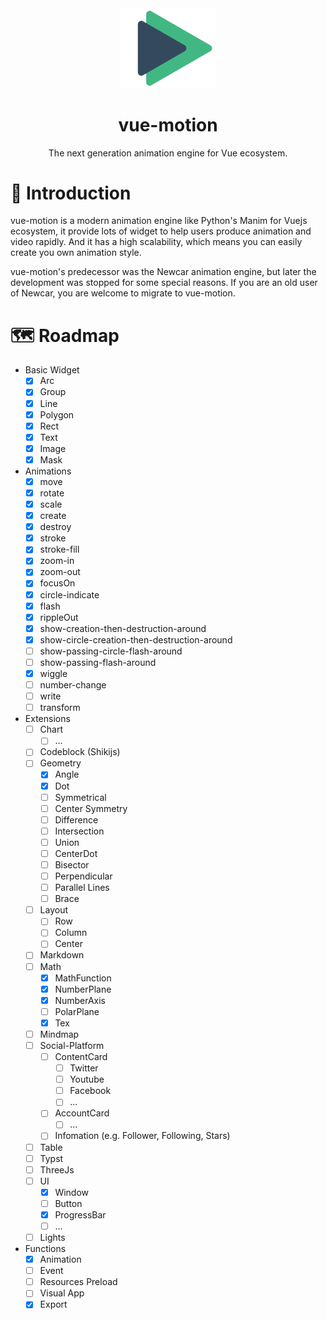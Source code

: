 <div align="center">
  <img src="./assets/logo.svg" style="width: 30%">
  <h1>vue-motion</h1>
  <span>The next generation animation engine for Vue ecosystem.</span>
</div>

# 📒 Introduction

vue-motion is a modern animation engine like Python's Manim for Vuejs ecosystem, it provide lots of widget to help users produce animation and video rapidly. And it has a high scalability, which means you can easily create you own animation style.

vue-motion's predecessor was the Newcar animation engine, but later the development was stopped for some special reasons. If you are an old user of Newcar, you are welcome to migrate to vue-motion.

# 🗺 Roadmap

- Basic Widget
  - [x] Arc
  - [x] Group
  - [x] Line
  - [x] Polygon
  - [x] Rect
  - [x] Text
  - [x] Image
  - [x] Mask
- Animations
  - [x] move
  - [x] rotate
  - [x] scale
  - [x] create
  - [x] destroy
  - [x] stroke
  - [x] stroke-fill
  - [x] zoom-in
  - [x] zoom-out
  - [x] focusOn
  - [x] circle-indicate
  - [x] flash
  - [x] rippleOut
  - [x] show-creation-then-destruction-around
  - [x] show-circle-creation-then-destruction-around
  - [ ] show-passing-circle-flash-around
  - [ ] show-passing-flash-around
  - [x] wiggle
  - [ ] number-change
  - [ ] write
  - [ ] transform
- Extensions
  - [ ] Chart
    - [ ] ...
  - [ ] Codeblock (Shikijs)
  - [ ] Geometry
    - [x] Angle
    - [x] Dot
    - [ ] Symmetrical
    - [ ] Center Symmetry
    - [ ] Difference
    - [ ] Intersection
    - [ ] Union
    - [ ] CenterDot
    - [ ] Bisector
    - [ ] Perpendicular
    - [ ] Parallel Lines
    - [ ] Brace
  - [ ] Layout
    - [ ] Row
    - [ ] Column
    - [ ] Center
  - [ ] Markdown
  - [ ] Math
    - [x] MathFunction
    - [x] NumberPlane
    - [x] NumberAxis
    - [ ] PolarPlane
    - [x] Tex
  - [ ] Mindmap
  - [ ] Social-Platform
    - [ ] ContentCard
      - [ ] Twitter
      - [ ] Youtube
      - [ ] Facebook
      - [ ] ...
    - [ ] AccountCard
      - [ ] ...
    - [ ] Infomation (e.g. Follower, Following, Stars)
  - [ ] Table
  - [ ] Typst
  - [ ] ThreeJs
  - [ ] UI
    - [x] Window
    - [ ] Button
    - [x] ProgressBar
    - [ ] ...
  - [ ] Lights
- Functions
  - [x] Animation
  - [ ] Event
  - [ ] Resources Preload
  - [ ] Visual App
  - [x] Export

